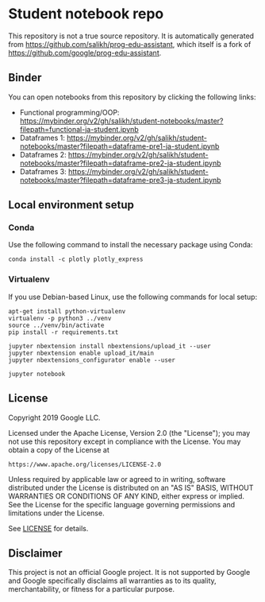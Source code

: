 # Student notebook repo

This repository is not a true source repository. It is automatically generated
from https://github.com/salikh/prog-edu-assistant, which itself is a fork of
https://github.com/google/prog-edu-assistant.

## Binder

You can open notebooks from this repository by clicking
the following links:

* Functional programming/OOP:
https://mybinder.org/v2/gh/salikh/student-notebooks/master?filepath=functional-ja-student.ipynb
* Dataframes 1:
https://mybinder.org/v2/gh/salikh/student-notebooks/master?filepath=dataframe-pre1-ja-student.ipynb
* Dataframes 2:
https://mybinder.org/v2/gh/salikh/student-notebooks/master?filepath=dataframe-pre2-ja-student.ipynb
* Dataframes 3:
https://mybinder.org/v2/gh/salikh/student-notebooks/master?filepath=dataframe-pre3-ja-student.ipynb

## Local environment setup

### Conda

Use the following command to install the necessary package using Conda:

    conda install -c plotly plotly_express

### Virtualenv

If you use Debian-based Linux, use the following commands for local setup:

    apt-get install python-virtualenv
    virtualenv -p python3 ../venv
    source ../venv/bin/activate
    pip install -r requirements.txt

    jupyter nbextension install nbextensions/upload_it --user
    jupyter nbextension enable upload_it/main
    jupyter nbextensions_configurator enable --user

    jupyter notebook

## License

Copyright 2019 Google LLC.

Licensed under the Apache License, Version 2.0 (the "License"); you may not use
this repository except in compliance with the License. You may obtain a copy of
the License at

    https://www.apache.org/licenses/LICENSE-2.0

Unless required by applicable law or agreed to in writing, software distributed
under the License is distributed on an "AS IS" BASIS, WITHOUT WARRANTIES OR
CONDITIONS OF ANY KIND, either express or implied. See the License for the
specific language governing permissions and limitations under the License.

See [LICENSE](LICENSE) for details.

## Disclaimer

This project is not an official Google project. It is not supported by Google
and Google specifically disclaims all warranties as to its quality,
merchantability, or fitness for a particular purpose.
